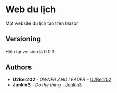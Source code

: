 # Web du lịch

Một website du lịch tạo trên blazor


## Versioning

Hiện tại version là 0.0.3

## Authors

* **U2Ber202** - *OWNER AND LEADER* - [U2Ber202](https://github.com/U2Ber202)
* **Junkin3** - *Do the thing* - [Junkin3](https://github.com/Junkin3/)




